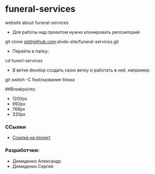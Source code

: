 # funeral-services
website about funeral-services

* Для работы над проектом нужно клонировать репозиторий: 
  
git clone git@github.com:alvde-site/funeral-services.git
* Перейти в папку:
  
cd funerl-services
* В ветке develop создать свою ветку и работать в ней, например:
  
git switch -C feat/название блока

##Breakpoints:
* 1200px
* 992px
* 768px
* 320px

### ССылки
* [Ссылка на проект](http://alvde-site.byethost5.com/)

### Разработчки:
* Демиденко Александр
* Демиденко Сергей
